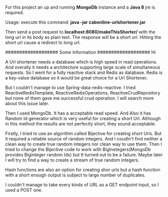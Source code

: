 For this project an up and running **MongoDb** instance and a **Java 8** jre is required.

Usage:
execute this command: **java -jar cabonline-urlshortener.jar**

Then send a post request to **localhost:8080/makeThisShorter/** with the long url in its body as plain text. The 
response will be a short url. Hitting the short url cause a redirect to long url.

###################
Some Information
###################
Hi

A Url shortener needs a database which is high speed in read operations.
And overally it needs a architecture supporting large scale of simultaneous requests.
So I went for a fully reactive stack and Redis as database.
Redis is a key-value database so it would be great choice for a Url Shortener.

But I couldn't manage to use Spring-data-redis-reactive. I tried ReactiveRedisTemplate, ReactiveRedisOperations, 
ReactiveCrudRepository but none of them gave me successful crud operation. I will search more about this issue later.

Then I used MongoDb. It has a acceptable read speed. And Also it has Random Id generator which is very useful for creating a short Url.
 Although in this method the results are not perfectly short, they sound acceptable.

Firstly, I tried to use an algorithm called Bijective for creating short Urls. But it required a reliable source of random integers.
 And I coudln't find neither a clean way to create true random integers nor clean way to use them.
Then I tried to change the Bijective code to work with BigInetegers(MongoDb provides Biginteger random Ids) but It turned out to be a failure.
Maybe later I will try to find a way to create a stream of true random integers.

Hash functions are also an option for creating shor urls but a hash function with a short enough output is subject to
 large number of duplicates. 

I couldn't manage to take every kinds of URL as a GET endpoint input, so I used a POST one.